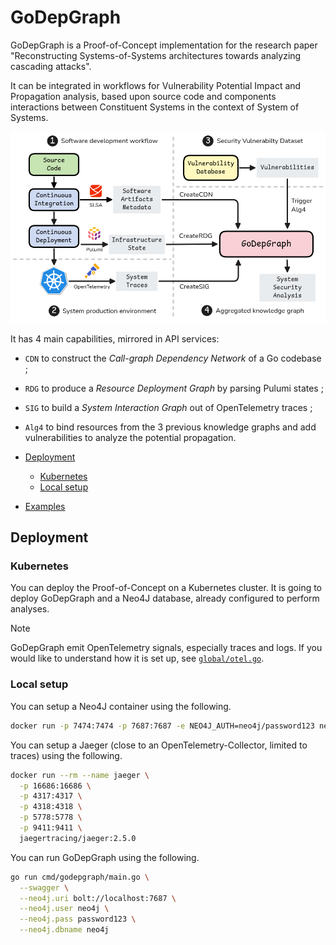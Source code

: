 # GoDepGraph

GoDepGraph is a Proof-of-Concept implementation for the research paper "Reconstructing Systems-of-Systems architectures towards analyzing cascading attacks".

It can be integrated in workflows for Vulnerability Potential Impact and Propagation analysis, based upon source code and components interactions between Constituent Systems in the context of System of Systems.

<div align="center">
  <img src="res/workflow.excalidraw.png" width="600px">
</div>

It has 4 main capabilities, mirrored in API services:
- `CDN` to construct the _Call-graph Dependency Network_ of a Go codebase ;
- `RDG` to produce a _Resource Deployment Graph_ by parsing Pulumi states ;
- `SIG` to build a _System Interaction Graph_ out of OpenTelemetry traces ;
- `Alg4` to bind resources from the 3 previous knowledge graphs and add vulnerabilities to analyze the potential propagation.

- [Deployment](#deployment)
  - [Kubernetes](#kubernetes)
  - [Local setup](#local-setup)
- [Examples](#examples)

## Deployment

### Kubernetes

You can deploy the Proof-of-Concept on a Kubernetes cluster.
It is going to deploy GoDepGraph and a Neo4J database, already configured to perform analyses.

> [!NOTE]
> GoDepGraph emit OpenTelemetry signals, especially traces and logs.
> If you would like to understand how it is set up, see [`global/otel.go`](/global/otel.go).

### Local setup

You can setup a Neo4J container using the following.

```bash
docker run -p 7474:7474 -p 7687:7687 -e NEO4J_AUTH=neo4j/password123 neo4j:5.22.0
```

You can setup a Jaeger (close to an OpenTelemetry-Collector, limited to traces) using the following.

```bash
docker run --rm --name jaeger \
  -p 16686:16686 \
  -p 4317:4317 \
  -p 4318:4318 \
  -p 5778:5778 \
  -p 9411:9411 \
  jaegertracing/jaeger:2.5.0
```

You can run GoDepGraph using the following.

```bash
go run cmd/godepgraph/main.go \
  --swagger \
  --neo4j.uri bolt://localhost:7687 \
  --neo4j.user neo4j \
  --neo4j.pass password123 \
  --neo4j.dbname neo4j
```
